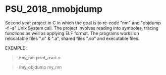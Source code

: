 # PSU_2018_nmobjdump
Second year project in C in which the goal is to re-code "nm" and "objdump -f -s" Unix System call. The project involves reading into symboles, tracing functions as well as applying ELF format.
The programs works on relocatable files ".o" & ".a", shared files ".so" and executable files.

EXEMPLE :

> ./my_nm print_ascii.o

> ./my_objdump my_nm
